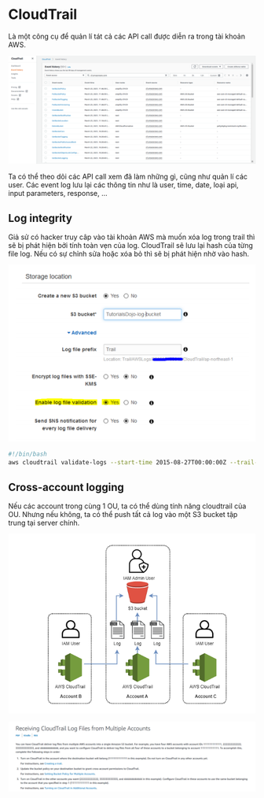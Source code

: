 # CloudTrail  

Là một công cụ để quản lí tát cả các API call được diễn ra trong tài khoản AWS.  

![img](img/2021-03-23-22-13-27.png)  

Ta có thể theo dõi các API call xem đã làm những gì, cũng như quản lí các user. Các event log lưu lại các thông tin như là user, time, date, loại api, input parameters, response, ...  

## Log integrity  

Giả sử có hacker truy câp vào tài khoản AWS mà muốn xóa log trong trail thì sẽ bị phát hiện bởi tính toàn vẹn của log. CloudTrail sẽ lưu lại hash của từng file log. Nếu có sự chỉnh sửa hoặc xóa bỏ thì sẽ bị phát hiện nhờ vào hash.  

![](img/2021-04-09-16-49-24.png)  

```bash
#!/bin/bash
aws cloudtrail validate-logs --start-time 2015-08-27T00:00:00Z --trail-arn arn:aws:cloudtrail:eu-west-1:903077646177:trail/DemoTrail --verbose --profile aws-devops --region eu-west-1
```

## Cross-account logging  

Nếu các account trong cùng 1 OU, ta có thể dùng tính năng cloudtrail của OU. Nhưng nếu không, ta có thể push tất cả log vào một S3 bucket tập trung tại server chính.  

![](img/2021-04-09-16-42-45.png)  

![img](img/2021-03-23-22-18-34.png)  
